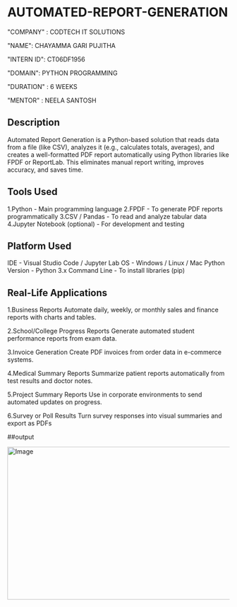 # AUTOMATED-REPORT-GENERATION

"COMPANY" : CODTECH IT SOLUTIONS

"NAME": CHAYAMMA GARI PUJITHA

"INTERN ID": CT06DF1956

"DOMAIN": PYTHON PROGRAMMING

"DURATION" : 6 WEEKS

"MENTOR" : NEELA SANTOSH

## Description
Automated Report Generation is a Python-based solution that reads data from a file (like CSV), analyzes it (e.g., calculates totals, averages), and creates a well-formatted PDF report automatically using Python libraries like FPDF or ReportLab.
This eliminates manual report writing, improves accuracy, and saves time.

## Tools Used
 1.Python -	Main programming language
 2.FPDF -	To generate PDF reports programmatically
 3.CSV / Pandas -	To read and analyze tabular data
 4.Jupyter Notebook (optional) - For development and testing

## Platform Used
IDE	 - Visual Studio Code / Jupyter Lab
OS -	Windows / Linux / Mac
Python Version	- Python 3.x
Command Line -	To install libraries (pip)

## Real-Life Applications
1.Business Reports
Automate daily, weekly, or monthly sales and finance reports with charts and tables.

2.School/College Progress Reports
Generate automated student performance reports from exam data.

3.Invoice Generation
Create PDF invoices from order data in e-commerce systems.

4.Medical Summary Reports
Summarize patient reports automatically from test results and doctor notes.

5.Project Summary Reports
Use in corporate environments to send automated updates on progress.

6.Survey or Poll Results
Turn survey responses into visual summaries and export as PDFs

##output

<img width="826" height="346" alt="Image" src="https://github.com/user-attachments/assets/27e27c5d-abc1-4bc6-8bbc-2139ea493b1a" />
